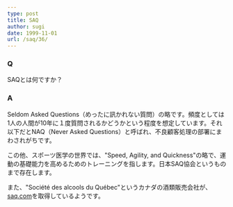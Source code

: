 ```yaml
---
type: post
title: SAQ
author: sugi
date: 1999-11-01
url: /saq/36/
---
```

### Q

SAQとは何ですか？

### A

Seldom Asked Questions（めったに訊かれない質問）の略です。頻度としては1人の人間が10年に１度質問されるかどうかという程度を想定しています。それ以下だとNAQ（Never Asked Questions）と呼ばれ、不良顧客処理の部署にまわされがちです。

この他、スポーツ医学の世界では、"Speed, Agility, and Quickness"の略で、運動の基礎能力を高めるためのトレーニングを指します。日本SAQ協会というものまで存在します。

また、"Soci&eacute;t&eacute; des alcools du Qu&eacute;bec"というカナダの酒類販売会社が、[saq.com](http://www.saq.com)を取得しているようです。
